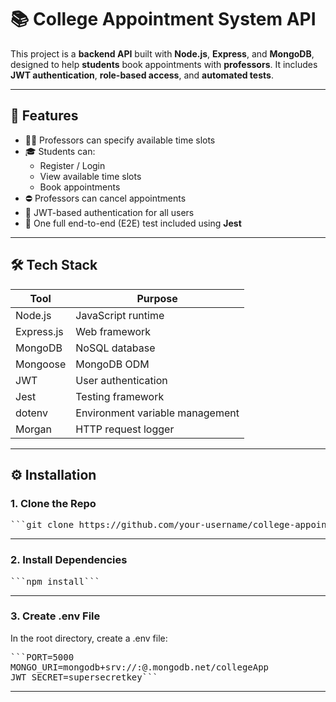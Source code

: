 # 📚 College Appointment System API

This project is a **backend API** built with **Node.js**, **Express**, and **MongoDB**, designed to help **students** book appointments with **professors**. It includes **JWT authentication**, **role-based access**, and **automated tests**.

---

## 📌 Features

- 👩‍🏫 Professors can specify available time slots
- 🎓 Students can:
  - Register / Login
  - View available time slots
  - Book appointments
- ⛔ Professors can cancel appointments
- 🔐 JWT-based authentication for all users
- 🧪 One full end-to-end (E2E) test included using **Jest**

---

## 🛠️ Tech Stack

| Tool        | Purpose                           |
|-------------|------------------------------------|
| Node.js     | JavaScript runtime                |
| Express.js  | Web framework                     |
| MongoDB     | NoSQL database                    |
| Mongoose    | MongoDB ODM                       |
| JWT         | User authentication               |
| Jest        | Testing framework                 |
| dotenv      | Environment variable management   |
| Morgan      | HTTP request logger               |

---

## ⚙️ Installation

### 1. Clone the Repo

<pre>
```git clone https://github.com/your-username/college-appointment-api.git cd college-appointment-api```
</pre>

--- 

### 2. Install Dependencies

<pre>
```npm install```
</pre>

---
### 3. Create .env File
In the root directory, create a .env file:

<pre>
```PORT=5000
MONGO_URI=mongodb+srv://<username>:<password>@<cluster>.mongodb.net/collegeApp
JWT_SECRET=supersecretkey```
</pre>

--- 
